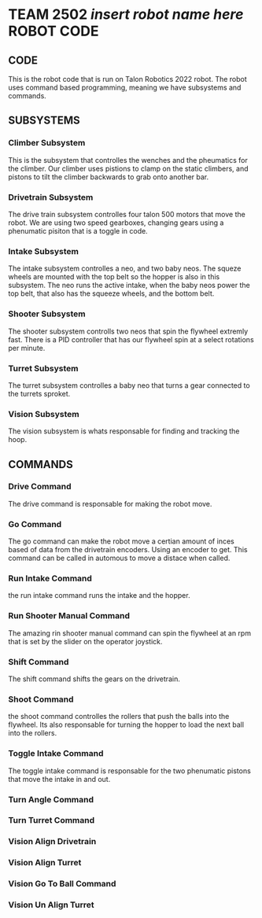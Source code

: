 # TEAM 2502 *insert robot name here* ROBOT CODE

## CODE
This is the robot code that is run on Talon Robotics 2022 robot. The robot uses command based programming, meaning we have subsystems and commands.

## SUBSYSTEMS

### Climber Subsystem
This is the subsystem that controlles the wenches and the pheumatics for the climber. Our climber uses pistions to clamp on the static climbers, and pistons to tilt the climber backwards to grab onto another bar.

### Drivetrain Subsystem
The drive train subsystem controlles four talon 500 motors that move the robot. We are using two speed gearboxes, changing gears using a phenumatic pisiton that is  a toggle in code.

### Intake Subsystem
The intake subsystem controlles a neo, and two baby neos. The squeze wheels are mounted with the top belt so the hopper is also in this subsystem. The neo runs the active intake, when the baby neos power the top belt, that also has the squeeze wheels, and the bottom belt.

### Shooter Subsystem
The shooter subsystem controlls two neos that spin the flywheel extremly fast. There is a PID controller that has our flywheel spin at a select rotations per minute.

### Turret Subsystem
The turret subsystem controlles a baby neo that turns a gear connected to the turrets sproket.

### Vision Subsystem
The vision subsystem is whats responsable for finding and tracking the hoop.

## COMMANDS

### Drive Command
The drive command is responsable for making the robot move.

### Go Command
The go command can make the robot move a certian amount of inces based of data from the drivetrain encoders. Using an encoder to get. This command can be called in automous to move a distace when called.

### Run Intake Command
the run intake command runs the intake and the hopper.

### Run Shooter Manual Command
The amazing rin shooter manual command can spin the flywheel at an rpm that is set by the slider on the operator joystick.

### Shift Command
The shift command shifts the gears on the drivetrain.

### Shoot Command
the shoot command controlles the rollers that push the balls into the flywheel. Its also responsable for turning the hopper to load the next ball into the rollers.

### Toggle Intake Command
The toggle intake command is responsable for the two phenumatic pistons that move the intake in and out.

### Turn Angle Command

### Turn Turret Command

### Vision Align Drivetrain

### Vision Align Turret

### Vision Go To Ball Command

### Vision Un Align Turret
